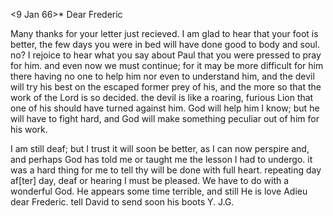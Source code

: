  <9 Jan 66>*
Dear Frederic

Many thanks for your letter just recieved. I am glad to hear that your foot is better, the few days you were in bed will have done good to body and soul. no? I rejoice to hear what you say about Paul that you were pressed to pray for him. and even now we must continue; for it may be more difficult for him there having no one to help him nor even to understand him, and the devil will try his best on the escaped former prey of his, and the more so that the work of the Lord is so decided. the devil is like a roaring, furious Lion that one of his should have turned against him. God will help him I know; but he will have to fight hard, and God will make something peculiar out of him for his work.

I am still deaf; but I trust it will soon be better, as I can now perspire and, and perhaps God has told me or taught me the lesson I had to undergo. it was a hard thing for me to tell thy will be done with full heart. repeating day af[ter] day, deaf or hearing I must be pleased. We have to do with a wonderful God. He appears some time terrible, and still He is love 
Adieu dear Frederic. tell David to send soon his boots
 Y. J.G.
